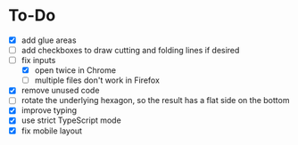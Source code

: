 # To-Do

- [x] add glue areas
- [ ] add checkboxes to draw cutting and folding lines if desired
- [ ] fix inputs
  - [x] open twice in Chrome
  - [ ] multiple files don't work in Firefox
- [x] remove unused code
- [ ] rotate the underlying hexagon, so the result has a flat side on the bottom
- [x] improve typing
- [x] use strict TypeScript mode
- [x] fix mobile layout
